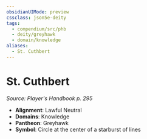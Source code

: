 ```yaml
---
obsidianUIMode: preview
cssclass: json5e-deity
tags:
  - compendium/src/phb
  - deity/greyhawk
  - domain/knowledge
aliases:
  - St. Cuthbert
---
```

# St. Cuthbert
*Source: Player's Handbook p. 295* 

- **Alignment**: Lawful Neutral
- **Domains**: Knowledge
- **Pantheon**: Greyhawk
- **Symbol**: Circle at the center of a starburst of lines